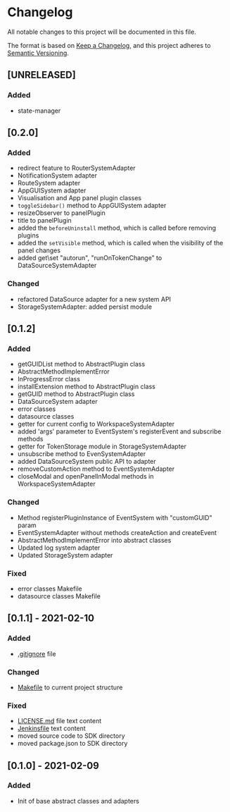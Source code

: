 # Changelog

All notable changes to this project will be documented in this file.

The format is based on [Keep a Changelog](https://keepachangelog.com/en/1.0.0/),
and this project adheres to [Semantic Versioning](https://semver.org/spec/v2.0.0.html).

## [UNRELEASED]

### Added

- state-manager

## [0.2.0]

### Added

- redirect feature to RouterSystemAdapter
- NotificationSystem adapter
- RouteSystem adapter
- AppGUISystem adapter
- Visualisation and App panel plugin classes
- `toggleSidebar()` method to AppGUISystem adapter
- resizeObserver to panelPlugin
- title to panelPlugin
- added the `beforeUninstall` method, which is called before removing plugins
- added the `setVisible` method, which is called when the visibility of the panel changes
- added get\set "autorun", "runOnTokenChange" to DataSourceSystemAdapter

### Changed

- refactored DataSource adapter for a new system API
- StorageSystemAdapter: added persist module

## [0.1.2]

### Added

- getGUIDList method to AbstractPlugin class
- AbstractMethodImplementError
- InProgressError class
- installExtension method to AbstractPlugin class
- getGUID method to AbstractPlugin class
- DataSourceSystem adapter
- error classes
- datasource classes
- getter for current config to WorkspaceSystemAdapter
- added 'args' parameter to EventSystem's registerEvent and subscribe methods
- getter for TokenStorage module in StorageSystemAdapter
- unsubscribe method to EvenSystemAdapter
- added DataSourceSystem public API to adapter
- removeCustomAction method to EventSystemAdapter
- closeModal and openPanelInModal methods in WorkspaceSystemAdapter

### Changed

- Method registerPluginInstance of EventSystem with "customGUID" param
- EventSystemAdapter without methods createAction and createEvent
- AbstractMethodImplementError into abstract classes
- Updated log system adapter
- Updated StorageSystem adapter

### Fixed

- error classes Makefile
- datasource classes Makefile

## [0.1.1] - 2021-02-10

### Added

- [.gitignore](.gitignore) file

### Changed

- [Makefile](Makefile) to current project structure

### Fixed

- [LICENSE.md](LICENSE.md) file text content
- [Jenkinsfile](Jenkinsfile) text content
- moved source code to SDK directory
- moved package.json to SDK directory

## [0.1.0] - 2021-02-09

### Added

- Init of base abstract classes and adapters
